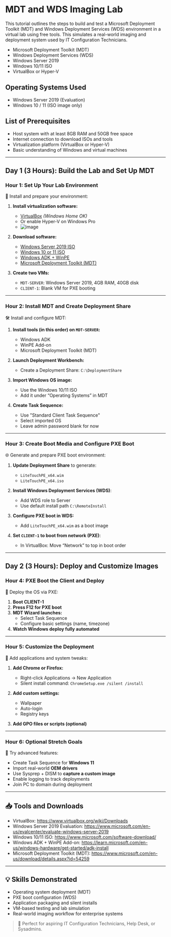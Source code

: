 <h1>MDT and WDS Imaging Lab</h1>
This tutorial outlines the steps to build and test a Microsoft Deployment Toolkit (MDT) and Windows Deployment Services (WDS) environment in a virtual lab using free tools. This simulates a real-world imaging and deployment system used by IT Configuration Technicians.

<br/>

- Microsoft Deployment Toolkit (MDT)
- Windows Deployment Services (WDS)
- Windows Server 2019
- Windows 10/11 ISO
- VirtualBox or Hyper-V

<h2>Operating Systems Used</h2>

- Windows Server 2019 (Evaluation)
- Windows 10 / 11 (ISO image only)

<h2>List of Prerequisites</h2>

- Host system with at least 8GB RAM and 50GB free space
- Internet connection to download ISOs and tools
- Virtualization platform (VirtualBox or Hyper-V)
- Basic understanding of Windows and virtual machines

---

<h2>Day 1 (3 Hours): Build the Lab and Set Up MDT</h2>

<h3>Hour 1: Set Up Your Lab Environment</h3>

📁 Install and prepare your environment:

1. **Install virtualization software:**
   - [VirtualBox](https://www.virtualbox.org/wiki/Downloads) *(Windows Home OK)*
   - Or enable Hyper-V on Windows Pro
   - ![image](https://github.com/user-attachments/assets/fc71a9f5-61dc-4593-8d69-624c51aff79e)


2. **Download software:**
   - [Windows Server 2019 ISO](https://www.microsoft.com/en-us/evalcenter/evaluate-windows-server-2019)
   - [Windows 10 or 11 ISO](https://www.microsoft.com/software-download/)
   - [Windows ADK + WinPE](https://learn.microsoft.com/en-us/windows-hardware/get-started/adk-install)
   - [Microsoft Deployment Toolkit (MDT)](https://www.microsoft.com/en-us/download/details.aspx?id=54259)

3. **Create two VMs:**
   - `MDT-SERVER`: Windows Server 2019, 4GB RAM, 40GB disk
   - `CLIENT-1`: Blank VM for PXE booting

---

<h3>Hour 2: Install MDT and Create Deployment Share</h3>

🛠️ Install and configure MDT:

1. **Install tools (in this order) on `MDT-SERVER`:**
   - Windows ADK
   - WinPE Add-on
   - Microsoft Deployment Toolkit (MDT)

2. **Launch Deployment Workbench:**
   - Create a Deployment Share: `C:\DeploymentShare`

3. **Import Windows OS image:**
   - Use the Windows 10/11 ISO
   - Add it under “Operating Systems” in MDT

4. **Create Task Sequence:**
   - Use "Standard Client Task Sequence"
   - Select imported OS
   - Leave admin password blank for now

---

<h3>Hour 3: Create Boot Media and Configure PXE Boot</h3>

🌐 Generate and prepare PXE boot environment:

1. **Update Deployment Share** to generate:
   - `LiteTouchPE_x64.wim`
   - `LiteTouchPE_x64.iso`

2. **Install Windows Deployment Services (WDS)**:
   - Add WDS role to Server
   - Use default install path `C:\RemoteInstall`

3. **Configure PXE boot in WDS:**
   - Add `LiteTouchPE_x64.wim` as a boot image

4. **Set `CLIENT-1` to boot from network (PXE)**:
   - In VirtualBox: Move “Network” to top in boot order

---

<h2>Day 2 (3 Hours): Deploy and Customize Images</h2>

<h3>Hour 4: PXE Boot the Client and Deploy</h3>

🚀 Deploy the OS via PXE:

1. **Boot CLIENT-1**
2. **Press F12 for PXE boot**
3. **MDT Wizard launches:**
   - Select Task Sequence
   - Configure basic settings (name, timezone)
4. **Watch Windows deploy fully automated**

---

<h3>Hour 5: Customize the Deployment</h3>

🧩 Add applications and system tweaks:

1. **Add Chrome or Firefox:**
   - Right-click Applications → New Application
   - Silent install command: `ChromeSetup.exe /silent /install`

2. **Add custom settings:**
   - Wallpaper
   - Auto-login
   - Registry keys

3. **Add GPO files or scripts (optional)**

---

<h3>Hour 6: Optional Stretch Goals</h3>

🧪 Try advanced features:

- Create Task Sequence for **Windows 11**
- Import real-world **OEM drivers**
- Use Sysprep + DISM to **capture a custom image**
- Enable logging to track deployments
- Join PC to domain during deployment

---

<h2>📥 Tools and Downloads</h2>

- VirtualBox: https://www.virtualbox.org/wiki/Downloads  
- Windows Server 2019 Evaluation: https://www.microsoft.com/en-us/evalcenter/evaluate-windows-server-2019  
- Windows 10/11 ISO: https://www.microsoft.com/software-download/  
- Windows ADK + WinPE Add-on: https://learn.microsoft.com/en-us/windows-hardware/get-started/adk-install  
- Microsoft Deployment Toolkit (MDT): https://www.microsoft.com/en-us/download/details.aspx?id=54259

---

<h2>💡 Skills Demonstrated</h2>

- Operating system deployment (MDT)
- PXE boot configuration (WDS)
- Application packaging and silent installs
- VM-based testing and lab simulation
- Real-world imaging workflow for enterprise systems

> 🧠 Perfect for aspiring IT Configuration Technicians, Help Desk, or Sysadmins.

